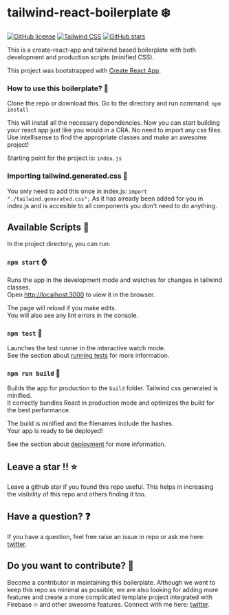 # tailwind-react-boilerplate :snowflake:

[![GitHub license](https://img.shields.io/github/license/toughyear/tailwind-react-boilerplate?style=flat-square)](https://github.com/toughyear/tailwind-react-boilerplate/blob/master/LICENSE) [![Tailwind CSS](https://img.shields.io/badge/tailwind-css-blue?style=flat-square)](https://tailwindcss.com/) [![GitHub stars](https://img.shields.io/github/stars/toughyear/tailwind-react-boilerplate?style=flat-square)](https://github.com/toughyear/tailwind-react-boilerplate/stargazers)

This is a create-react-app and tailwind based boilerplate with both development and production scripts (minified CSS).

This project was bootstrapped with [Create React App](https://github.com/facebook/create-react-app).

### How to use this boilerplate? :blue_heart:

Clone the repo or download this. Go to the directory and run command:
`npm install`

This will install all the necessary dependencies.
Now you can start building your react app just like you would in a CRA. No need to import any css files. Use intellisense to find the appropriate classes and make an awesome project!

Starting point for the project is: `index.js`

### Importing tailwind.generated.css :rocket:

You only need to add this once in index.js:
`import "./tailwind.generated.css";`
As it has already been added for you in index.js and is accesible to all components you don't need to do anything.

## Available Scripts :penguin:

In the project directory, you can run:

### `npm start` :watch:

Runs the app in the development mode and watches for changes in tailwind classes.<br />
Open [http://localhost:3000](http://localhost:3000) to view it in the browser.

The page will reload if you make edits.<br />
You will also see any lint errors in the console.

### `npm test` :briefcase:

Launches the test runner in the interactive watch mode.<br />
See the section about [running tests](https://facebook.github.io/create-react-app/docs/running-tests) for more information.

### `npm run build` :hammer:

Builds the app for production to the `build` folder. Tailwind css generated is minified.<br />
It correctly bundles React in production mode and optimizes the build for the best performance.

The build is minified and the filenames include the hashes.<br />
Your app is ready to be deployed!

See the section about [deployment](https://facebook.github.io/create-react-app/docs/deployment) for more information.

## Leave a star !! :star:

Leave a github star if you found this repo useful. This helps in increasing the visibility of this repo and others finding it too.

## Have a question? :question:

If you have a question, feel free raise an issue in repo or ask me here: [twitter](https://twitter.com/RajeevSinghN).

## Do you want to contribute? :gift:

Become a contributor in maintaining this boilerplate.
Although we want to keep this repo as minimal as possible, we are also looking for adding more features and create a more complicated template project integrated with Firebase :fire: and other awesome features. Connect with me here: [twitter](https://twitter.com/RajeevSinghN).
